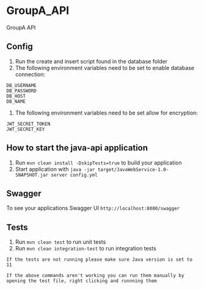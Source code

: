 # GroupA_API
GroupA API


Config
---
1. Run the create and insert script found in the database folder
2. The following environment variables need to be set to enable database connection:
```
DB_USERNAME
DB_PASSWORD
DB_HOST
DB_NAME
```
1. The following environment variables need to be set allow for encryption:
```
JWT_SECRET_TOKEN
JWT_SECRET_KEY
```
How to start the java-api application
---

1. Run `mvn clean install -DskipTests=true` to build your application
1. Start application with `java -jar target/JavaWebService-1.0-SNAPSHOT.jar server config.yml`

Swagger
---

To see your applications Swagger UI `http://localhost:8080/swagger`

Tests
---

1. Run `mvn clean test` to run unit tests
2. Run `mvn clean integration-test` to run integration tests

```
If the tests are not running please make sure Java version is set to 11

If the above commands aren't working you can run them manually by opening the test file, right clicking and runnning them
```
